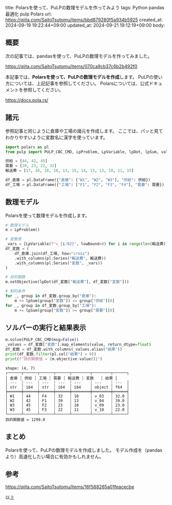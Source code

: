 title: Polarsを使って、PuLPの数理モデルを作ってみよう
tags: Python pandas 最適化 pulp Polars
url: https://qiita.com/SaitoTsutomu/items/bbd879280f5a934b5925
created_at: 2024-09-19 19:22:44+09:00
updated_at: 2024-09-21 19:12:19+09:00
body:

## 概要

次の記事では、pandasを使って、PuLPの数理モデルを作ってみました。

https://qiita.com/SaitoTsutomu/items/070ca9cb37c6b2b492f0

本記事では、**Polarsを使って、PuLPの数理モデルを作成**します。
PuLPの使い方については、上記記事を参照してください。
Polarsについては、公式ドキュメントを参照してください。

https://docs.pola.rs/

## 諸元

参照記事と同じように倉庫や工場の諸元を作成します。
ここでは、パッと見てわかりやすいように変数名に漢字を使っています。

```python
import polars as pl
from pulp import PULP_CBC_CMD, LpProblem, LpVariable, lpDot, lpSum, value

供給 = [44, 42, 45]
需要 = [39, 23, 22, 32]
輸送費 = [17, 16, 18, 10, 13, 15, 14, 13, 13, 10, 11, 15]

df_倉庫 = pl.DataFrame({"倉庫": ["W1", "W2", "W3"], "供給": 供給})
df_工場 = pl.DataFrame({"工場": ["F1", "F2", "F3", "F4"], "需要": 需要})
```

## 数理モデル

Polarsを使って数理モデルを作成します。

```python
# 数理モデル
m = LpProblem()

# 変数表
_vars = [LpVariable(f"v_{i:02}", lowBound=0) for i in range(len(輸送費))]
df_変数 = (
    df_倉庫.join(df_工場, how="cross")
    .with_columns(pl.Series("輸送費", 輸送費))
    .with_columns(pl.Series("変数", _vars))
)

# 目的関数
m.setObjective(lpDot(df_変数["輸送費"], df_変数["変数"]))

# 制約条件
for _, group in df_変数.group_by("倉庫"):
    m += lpSum(group["変数"]) <= group["供給"][0]
for _, group in df_変数.group_by("工場"):
    m += lpSum(group["変数"]) >= group["需要"][0]
```

## ソルバーの実行と結果表示

```python
m.solve(PULP_CBC_CMD(msg=False))
_values = df_変数["変数"].map_elements(value, return_dtype=float)
df_変数 = df_変数.with_columns(_values.alias("結果"))
print(df_変数.filter(pl.col("結果") > 0))
print(f"目的関数値 = {m.objective.value()}")
```

```
shape: (4, 7)
┌──────┬──────┬──────┬──────┬────────┬────────┬──────┐
│ 倉庫 ┆ 供給 ┆ 工場 ┆ 需要 ┆ 輸送費 ┆ 変数   ┆ 結果 │
│ ---  ┆ ---  ┆ ---  ┆ ---  ┆ ---    ┆ ---    ┆ ---  │
│ str  ┆ i64  ┆ str  ┆ i64  ┆ i64    ┆ object ┆ f64  │
╞══════╪══════╪══════╪══════╪════════╪════════╪══════╡
│ W1   ┆ 44   ┆ F4   ┆ 32   ┆ 10     ┆ v_03   ┆ 32.0 │
│ W2   ┆ 42   ┆ F1   ┆ 39   ┆ 13     ┆ v_04   ┆ 39.0 │
│ W3   ┆ 45   ┆ F2   ┆ 23   ┆ 10     ┆ v_09   ┆ 23.0 │
│ W3   ┆ 45   ┆ F3   ┆ 22   ┆ 11     ┆ v_10   ┆ 22.0 │
└──────┴──────┴──────┴──────┴────────┴────────┴──────┘
目的関数値 = 1299.0
```

## まとめ

Polarsを使って、PuLPの数理モデルを作成しました。
モデル作成を（pandasより）高速化したい場合に有効かもしれません。

## 参考

https://qiita.com/SaitoTsutomu/items/16f588265a01feacecbe

以上

